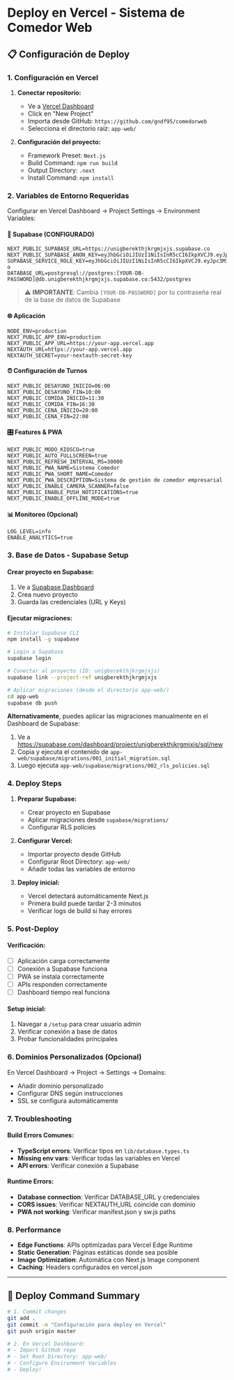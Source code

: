 # Deploy en Vercel - Sistema de Comedor Web

## 📋 Configuración de Deploy

### 1. Configuración en Vercel

1. **Conectar repositorio:**
   - Ve a [Vercel Dashboard](https://vercel.com/dashboard)
   - Click en "New Project"
   - Importa desde GitHub: `https://github.com/gndf95/comedorweb`
   - Selecciona el directorio raíz: `app-web/`

2. **Configuración del proyecto:**
   - Framework Preset: `Next.js`
   - Build Command: `npm run build`
   - Output Directory: `.next`
   - Install Command: `npm install`

### 2. Variables de Entorno Requeridas

Configurar en Vercel Dashboard → Project Settings → Environment Variables:

#### 🔧 Supabase (CONFIGURADO)
```env
NEXT_PUBLIC_SUPABASE_URL=https://unigberekthjkrgmjxjs.supabase.co
NEXT_PUBLIC_SUPABASE_ANON_KEY=eyJhbGciOiJIUzI1NiIsInR5cCI6IkpXVCJ9.eyJpc3MiOiJzdXBhYmFzZSIsInJlZiI6InVuaWdiZXJla3RoamtyZ21qeGpzIiwicm9sZSI6ImFub24iLCJpYXQiOjE3NTYxNDQxMTIsImV4cCI6MjA3MTcyMDExMn0.My2wStrK2Q_OfV2MyBNwvwiahiNd7go6rFL0_EJsfgM
SUPABASE_SERVICE_ROLE_KEY=eyJhbGciOiJIUzI1NiIsInR5cCI6IkpXVCJ9.eyJpc3MiOiJzdXBhYmFzZSIsInJlZiI6InVuaWdiZXJla3RoamtyZ21qeGpzIiwicm9sZSI6InNlcnZpY2Vfcm9sZSIsImlhdCI6MTc1NjE0NDExMiwiZXhwIjoyMDcxNzIwMTEyfQ.mLDqZeWET2Lhc2udN4TEtVJfdlusnYA2ZdgjWKVhO-o
DATABASE_URL=postgresql://postgres:[YOUR-DB-PASSWORD]@db.unigberekthjkrgmjxjs.supabase.co:5432/postgres
```

> ⚠️ **IMPORTANTE**: Cambia `[YOUR-DB-PASSWORD]` por tu contraseña real de la base de datos de Supabase

#### 🌐 Aplicación
```env
NODE_ENV=production
NEXT_PUBLIC_APP_ENV=production
NEXT_PUBLIC_APP_URL=https://your-app.vercel.app
NEXTAUTH_URL=https://your-app.vercel.app
NEXTAUTH_SECRET=your-nextauth-secret-key
```

#### ⏰ Configuración de Turnos
```env
NEXT_PUBLIC_DESAYUNO_INICIO=06:00
NEXT_PUBLIC_DESAYUNO_FIN=10:00
NEXT_PUBLIC_COMIDA_INICIO=11:30
NEXT_PUBLIC_COMIDA_FIN=16:30
NEXT_PUBLIC_CENA_INICIO=20:00
NEXT_PUBLIC_CENA_FIN=22:00
```

#### 🎛️ Features & PWA
```env
NEXT_PUBLIC_MODO_KIOSCO=true
NEXT_PUBLIC_AUTO_FULLSCREEN=true
NEXT_PUBLIC_REFRESH_INTERVAL_MS=30000
NEXT_PUBLIC_PWA_NAME=Sistema Comedor
NEXT_PUBLIC_PWA_SHORT_NAME=Comedor
NEXT_PUBLIC_PWA_DESCRIPTION=Sistema de gestión de comedor empresarial
NEXT_PUBLIC_ENABLE_CAMERA_SCANNER=false
NEXT_PUBLIC_ENABLE_PUSH_NOTIFICATIONS=true
NEXT_PUBLIC_ENABLE_OFFLINE_MODE=true
```

#### 📊 Monitoreo (Opcional)
```env
LOG_LEVEL=info
ENABLE_ANALYTICS=true
```

### 3. Base de Datos - Supabase Setup

#### Crear proyecto en Supabase:
1. Ve a [Supabase Dashboard](https://app.supabase.co/)
2. Crea nuevo proyecto
3. Guarda las credenciales (URL y Keys)

#### Ejecutar migraciones:
```bash
# Instalar Supabase CLI
npm install -g supabase

# Login a Supabase
supabase login

# Conectar al proyecto (ID: unigberekthjkrgmjxjs)
supabase link --project-ref unigberekthjkrgmjxjs

# Aplicar migraciones (desde el directorio app-web/)
cd app-web
supabase db push
```

**Alternativamente**, puedes aplicar las migraciones manualmente en el Dashboard de Supabase:
1. Ve a https://supabase.com/dashboard/project/unigberekthjkrgmjxjs/sql/new
2. Copia y ejecuta el contenido de `app-web/supabase/migrations/001_initial_migration.sql`
3. Luego ejecuta `app-web/supabase/migrations/002_rls_policies.sql`

### 4. Deploy Steps

1. **Preparar Supabase:**
   - Crear proyecto en Supabase
   - Aplicar migraciones desde `supabase/migrations/`
   - Configurar RLS policies

2. **Configurar Vercel:**
   - Importar proyecto desde GitHub
   - Configurar Root Directory: `app-web/`
   - Añadir todas las variables de entorno

3. **Deploy inicial:**
   - Vercel detectará automáticamente Next.js
   - Primera build puede tardar 2-3 minutos
   - Verificar logs de build si hay errores

### 5. Post-Deploy

#### Verificación:
- [ ] Aplicación carga correctamente
- [ ] Conexión a Supabase funciona
- [ ] PWA se instala correctamente
- [ ] APIs responden correctamente
- [ ] Dashboard tiempo real funciona

#### Setup inicial:
1. Navegar a `/setup` para crear usuario admin
2. Verificar conexión a base de datos
3. Probar funcionalidades principales

### 6. Dominios Personalizados (Opcional)

En Vercel Dashboard → Project → Settings → Domains:
- Añadir dominio personalizado
- Configurar DNS según instrucciones
- SSL se configura automáticamente

### 7. Troubleshooting

#### Build Errors Comunes:
- **TypeScript errors**: Verificar tipos en `lib/database.types.ts`
- **Missing env vars**: Verificar todas las variables en Vercel
- **API errors**: Verificar conexión a Supabase

#### Runtime Errors:
- **Database connection**: Verificar DATABASE_URL y credenciales
- **CORS issues**: Verificar NEXTAUTH_URL coincide con dominio
- **PWA not working**: Verificar manifest.json y sw.js paths

### 8. Performance

- **Edge Functions**: APIs optimizadas para Vercel Edge Runtime
- **Static Generation**: Páginas estáticas donde sea posible
- **Image Optimization**: Automática con Next.js Image component
- **Caching**: Headers configurados en vercel.json

---

## 🚀 Deploy Command Summary

```bash
# 1. Commit changes
git add .
git commit -m "Configuración para deploy en Vercel"
git push origin master

# 2. En Vercel Dashboard:
# - Import GitHub repo
# - Set Root Directory: app-web/
# - Configure Environment Variables
# - Deploy!
```
